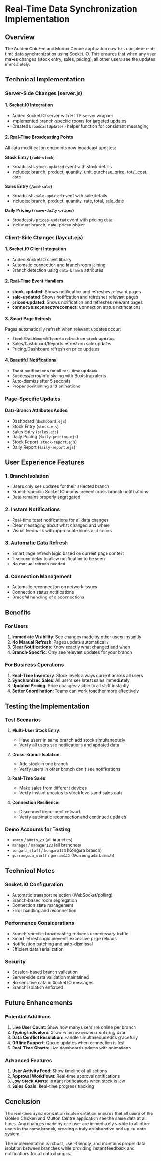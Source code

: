# Real-Time Data Synchronization Implementation

## Overview
The Golden Chicken and Mutton Centre application now has complete real-time data synchronization using Socket.IO. This ensures that when any user makes changes (stock entry, sales, pricing), all other users see the updates immediately.

## Technical Implementation

### Server-Side Changes (server.js)

#### 1. Socket.IO Integration
- Added Socket.IO server with HTTP server wrapper
- Implemented branch-specific rooms for targeted updates
- Created `broadcastUpdate()` helper function for consistent messaging

#### 2. Real-Time Broadcasting Points
All data modification endpoints now broadcast updates:

**Stock Entry (`/add-stock`)**
- Broadcasts `stock-updated` event with stock details
- Includes: branch, product, quantity, unit, purchase_price, total_cost, date

**Sales Entry (`/add-sale`)**
- Broadcasts `sale-updated` event with sale details  
- Includes: branch, product, quantity, rate, total, sale_date

**Daily Pricing (`/save-daily-prices`)**
- Broadcasts `prices-updated` event with pricing data
- Includes: branch, date, prices object

### Client-Side Changes (layout.ejs)

#### 1. Socket.IO Client Integration
- Added Socket.IO client library
- Automatic connection and branch room joining
- Branch detection using `data-branch` attributes

#### 2. Real-Time Event Handlers
- **stock-updated**: Shows notification and refreshes relevant pages
- **sale-updated**: Shows notification and refreshes relevant pages  
- **prices-updated**: Shows notification and refreshes relevant pages
- **connect/disconnect/reconnect**: Connection status notifications

#### 3. Smart Page Refresh
Pages automatically refresh when relevant updates occur:
- Stock/Dashboard/Reports refresh on stock updates
- Sales/Dashboard/Reports refresh on sale updates
- Pricing/Dashboard refresh on price updates

#### 4. Beautiful Notifications
- Toast notifications for all real-time updates
- Success/error/info styling with Bootstrap alerts
- Auto-dismiss after 5 seconds
- Proper positioning and animations

### Page-Specific Updates

#### Data-Branch Attributes Added:
- Dashboard (`dashboard.ejs`)
- Stock Entry (`stock.ejs`) 
- Sales Entry (`sales.ejs`)
- Daily Pricing (`daily-pricing.ejs`)
- Stock Report (`stock-report.ejs`)
- Daily Report (`daily-report.ejs`)

## User Experience Features

### 1. Branch Isolation
- Users only see updates for their selected branch
- Branch-specific Socket.IO rooms prevent cross-branch notifications
- Data remains properly segregated

### 2. Instant Notifications
- Real-time toast notifications for all data changes
- Clear messaging about what changed and where
- Visual feedback with appropriate icons and colors

### 3. Automatic Data Refresh
- Smart page refresh logic based on current page context
- 1-second delay to allow notification to be seen
- No manual refresh needed

### 4. Connection Management
- Automatic reconnection on network issues
- Connection status notifications
- Graceful handling of disconnections

## Benefits

### For Users
1. **Immediate Visibility**: See changes made by other users instantly
2. **No Manual Refresh**: Pages update automatically
3. **Clear Notifications**: Know exactly what changed and when
4. **Branch-Specific**: Only see relevant updates for your branch

### For Business Operations
1. **Real-Time Inventory**: Stock levels always current across all users
2. **Synchronized Sales**: All users see latest sales immediately
3. **Updated Pricing**: Price changes visible to all staff instantly
4. **Better Coordination**: Teams can work together more effectively

## Testing the Implementation

### Test Scenarios
1. **Multi-User Stock Entry**: 
   - Have users in same branch add stock simultaneously
   - Verify all users see notifications and updated data

2. **Cross-Branch Isolation**:
   - Add stock in one branch
   - Verify users in other branch don't see notifications

3. **Real-Time Sales**:
   - Make sales from different devices
   - Verify instant updates to stock levels and sales data

4. **Connection Resilience**:
   - Disconnect/reconnect network
   - Verify automatic reconnection and continued updates

### Demo Accounts for Testing
- `admin` / `admin123` (all branches)
- `manager` / `manager123` (all branches)  
- `kongara_staff` / `kongara123` (Kongara branch)
- `gurramguda_staff` / `gurram123` (Gurramguda branch)

## Technical Notes

### Socket.IO Configuration
- Automatic transport selection (WebSocket/polling)
- Branch-based room segregation
- Connection state management
- Error handling and reconnection

### Performance Considerations
- Branch-specific broadcasting reduces unnecessary traffic
- Smart refresh logic prevents excessive page reloads
- Notification batching and auto-dismissal
- Efficient data serialization

### Security
- Session-based branch validation
- Server-side data validation maintained
- No sensitive data in Socket.IO messages
- Branch isolation enforced

## Future Enhancements

### Potential Additions
1. **Live User Count**: Show how many users are online per branch
2. **Typing Indicators**: Show when someone is entering data
3. **Data Conflict Resolution**: Handle simultaneous edits gracefully
4. **Offline Support**: Queue updates when connection is lost
5. **Real-Time Charts**: Live dashboard updates with animations

### Advanced Features
1. **User Activity Feed**: Show timeline of all actions
2. **Approval Workflows**: Real-time approval notifications
3. **Low Stock Alerts**: Instant notifications when stock is low
4. **Sales Goals**: Real-time progress tracking

## Conclusion

The real-time synchronization implementation ensures that all users of the Golden Chicken and Mutton Centre application see the same data at all times. Any changes made by one user are immediately visible to all other users in the same branch, creating a truly collaborative and up-to-date system.

The implementation is robust, user-friendly, and maintains proper data isolation between branches while providing instant feedback and notifications for all data changes.